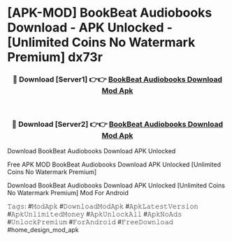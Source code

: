 # [APK-MOD] BookBeat Audiobooks Download - APK Unlocked - [Unlimited Coins No Watermark Premium] dx73r



<div align="center">
<h3>🔴 Download [Server1] 👉👉 <a href="https://momento.my/?title=BookBeat_Audiobooks_Download">BookBeat Audiobooks Download Mod Apk</a></h3><br>

<h3>🔴 Download [Server2] 👉👉 <a href="https://momento.my/?title=BookBeat_Audiobooks_Download">BookBeat Audiobooks Download Mod Apk</a></h3>
</div>



Download BookBeat Audiobooks Download APK Unlocked

Free APK MOD BookBeat Audiobooks Download APK Unlocked [Unlimited Coins No Watermark Premium]

Download BookBeat Audiobooks Download APK Unlocked [Unlimited Coins No Watermark Premium] Mod For Android

𝚃𝚊𝚐𝚜: #𝙼𝚘𝚍𝙰𝚙𝚔 #𝙳𝚘𝚠𝚗𝚕𝚘𝚊𝚍𝙼𝚘𝚍𝙰𝚙𝚔 #𝙰𝚙𝚔𝙻𝚊𝚝𝚎𝚜𝚝𝚅𝚎𝚛𝚜𝚒𝚘𝚗 #𝙰𝚙𝚔𝚄𝚗𝚕𝚒𝚖𝚒𝚝𝚎𝚍𝙼𝚘𝚗𝚎𝚢 #𝙰𝚙𝚔𝚄𝚗𝚕𝚘𝚌𝚔𝙰𝚕𝚕 #𝙰𝚙𝚔𝙽𝚘𝙰𝚍𝚜 #𝚄𝚗𝚕𝚘𝚌𝚔𝙿𝚛𝚎𝚖𝚒𝚞𝚖 #𝙵𝚘𝚛𝙰𝚗𝚍𝚛𝚘𝚒𝚍 #𝙵𝚛𝚎𝚎𝙳𝚘𝚠𝚗𝚕𝚘𝚊𝚍 #home_design_mod_apk
